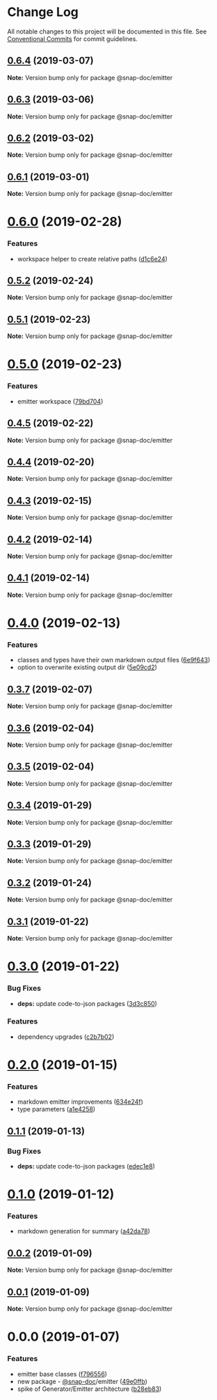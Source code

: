 # Change Log

All notable changes to this project will be documented in this file.
See [Conventional Commits](https://conventionalcommits.org) for commit guidelines.

## [0.6.4](https://github.com/snap-doc/snap-doc/compare/@snap-doc/emitter@0.6.3...@snap-doc/emitter@0.6.4) (2019-03-07)

**Note:** Version bump only for package @snap-doc/emitter





## [0.6.3](https://github.com/snap-doc/snap-doc/compare/@snap-doc/emitter@0.6.2...@snap-doc/emitter@0.6.3) (2019-03-06)

**Note:** Version bump only for package @snap-doc/emitter





## [0.6.2](https://github.com/snap-doc/snap-doc/compare/@snap-doc/emitter@0.6.1...@snap-doc/emitter@0.6.2) (2019-03-02)

**Note:** Version bump only for package @snap-doc/emitter





## [0.6.1](https://github.com/snap-doc/snap-doc/compare/@snap-doc/emitter@0.6.0...@snap-doc/emitter@0.6.1) (2019-03-01)

**Note:** Version bump only for package @snap-doc/emitter





# [0.6.0](https://github.com/snap-doc/snap-doc/compare/@snap-doc/emitter@0.5.2...@snap-doc/emitter@0.6.0) (2019-02-28)


### Features

* workspace helper to create relative paths ([d1c6e24](https://github.com/snap-doc/snap-doc/commit/d1c6e24))





## [0.5.2](https://github.com/snap-doc/snap-doc/compare/@snap-doc/emitter@0.5.1...@snap-doc/emitter@0.5.2) (2019-02-24)

**Note:** Version bump only for package @snap-doc/emitter





## [0.5.1](https://github.com/snap-doc/snap-doc/compare/@snap-doc/emitter@0.5.0...@snap-doc/emitter@0.5.1) (2019-02-23)

**Note:** Version bump only for package @snap-doc/emitter





# [0.5.0](https://github.com/snap-doc/snap-doc/compare/@snap-doc/emitter@0.4.5...@snap-doc/emitter@0.5.0) (2019-02-23)


### Features

* emitter workspace ([79bd704](https://github.com/snap-doc/snap-doc/commit/79bd704))





## [0.4.5](https://github.com/snap-doc/snap-doc/compare/@snap-doc/emitter@0.4.4...@snap-doc/emitter@0.4.5) (2019-02-22)

**Note:** Version bump only for package @snap-doc/emitter





## [0.4.4](https://github.com/snap-doc/snap-doc/compare/@snap-doc/emitter@0.4.3...@snap-doc/emitter@0.4.4) (2019-02-20)

**Note:** Version bump only for package @snap-doc/emitter





## [0.4.3](https://github.com/snap-doc/snap-doc/compare/@snap-doc/emitter@0.4.2...@snap-doc/emitter@0.4.3) (2019-02-15)

**Note:** Version bump only for package @snap-doc/emitter





## [0.4.2](https://github.com/snap-doc/snap-doc/compare/@snap-doc/emitter@0.4.1...@snap-doc/emitter@0.4.2) (2019-02-14)

**Note:** Version bump only for package @snap-doc/emitter





## [0.4.1](https://github.com/snap-doc/snap-doc/compare/@snap-doc/emitter@0.4.0...@snap-doc/emitter@0.4.1) (2019-02-14)

**Note:** Version bump only for package @snap-doc/emitter





# [0.4.0](https://github.com/snap-doc/snap-doc/compare/@snap-doc/emitter@0.3.7...@snap-doc/emitter@0.4.0) (2019-02-13)


### Features

* classes and types have their own markdown output files ([6e9f643](https://github.com/snap-doc/snap-doc/commit/6e9f643))
* option to overwrite existing output dir ([5e09cd2](https://github.com/snap-doc/snap-doc/commit/5e09cd2))





## [0.3.7](https://github.com/snap-doc/snap-doc/compare/@snap-doc/emitter@0.3.6...@snap-doc/emitter@0.3.7) (2019-02-07)

**Note:** Version bump only for package @snap-doc/emitter





## [0.3.6](https://github.com/snap-doc/snap-doc/compare/@snap-doc/emitter@0.3.5...@snap-doc/emitter@0.3.6) (2019-02-04)

**Note:** Version bump only for package @snap-doc/emitter





## [0.3.5](https://github.com/snap-doc/snap-doc/compare/@snap-doc/emitter@0.3.4...@snap-doc/emitter@0.3.5) (2019-02-04)

**Note:** Version bump only for package @snap-doc/emitter





## [0.3.4](https://github.com/snap-doc/snap-doc/compare/@snap-doc/emitter@0.3.3...@snap-doc/emitter@0.3.4) (2019-01-29)

**Note:** Version bump only for package @snap-doc/emitter





## [0.3.3](https://github.com/snap-doc/snap-doc/compare/@snap-doc/emitter@0.3.2...@snap-doc/emitter@0.3.3) (2019-01-29)

**Note:** Version bump only for package @snap-doc/emitter





## [0.3.2](https://github.com/snap-doc/snap-doc/compare/@snap-doc/emitter@0.3.1...@snap-doc/emitter@0.3.2) (2019-01-24)

**Note:** Version bump only for package @snap-doc/emitter





## [0.3.1](https://github.com/snap-doc/snap-doc/compare/@snap-doc/emitter@0.3.0...@snap-doc/emitter@0.3.1) (2019-01-22)

**Note:** Version bump only for package @snap-doc/emitter





# [0.3.0](https://github.com/snap-doc/snap-doc/compare/@snap-doc/emitter@0.2.0...@snap-doc/emitter@0.3.0) (2019-01-22)


### Bug Fixes

* **deps:** update code-to-json packages ([3d3c850](https://github.com/snap-doc/snap-doc/commit/3d3c850))


### Features

* dependency upgrades ([c2b7b02](https://github.com/snap-doc/snap-doc/commit/c2b7b02))





# [0.2.0](https://github.com/snap-doc/snap-doc/compare/@snap-doc/emitter@0.1.1...@snap-doc/emitter@0.2.0) (2019-01-15)


### Features

* markdown emitter improvements ([634e24f](https://github.com/snap-doc/snap-doc/commit/634e24f))
* type parameters ([a1e4258](https://github.com/snap-doc/snap-doc/commit/a1e4258))





## [0.1.1](https://github.com/snap-doc/snap-doc/compare/@snap-doc/emitter@0.1.0...@snap-doc/emitter@0.1.1) (2019-01-13)


### Bug Fixes

* **deps:** update code-to-json packages ([edec1e8](https://github.com/snap-doc/snap-doc/commit/edec1e8))





# [0.1.0](https://github.com/snap-doc/snap-doc/compare/@snap-doc/emitter@0.0.2...@snap-doc/emitter@0.1.0) (2019-01-12)


### Features

* markdown generation for summary ([a42da78](https://github.com/snap-doc/snap-doc/commit/a42da78))





## [0.0.2](https://github.com/snap-doc/snap-doc/compare/@snap-doc/emitter@0.0.1...@snap-doc/emitter@0.0.2) (2019-01-09)

**Note:** Version bump only for package @snap-doc/emitter





## [0.0.1](https://github.com/snap-doc/snap-doc/compare/@snap-doc/emitter@0.0.0...@snap-doc/emitter@0.0.1) (2019-01-09)

**Note:** Version bump only for package @snap-doc/emitter





# 0.0.0 (2019-01-07)


### Features

* emitter base classes ([f796556](https://github.com/snap-doc/snap-doc/commit/f796556))
* new package - [@snap-doc](https://github.com/snap-doc)/emitter ([49e0ffb](https://github.com/snap-doc/snap-doc/commit/49e0ffb))
* spike of Generator/Emitter architecture ([b28eb83](https://github.com/snap-doc/snap-doc/commit/b28eb83))
